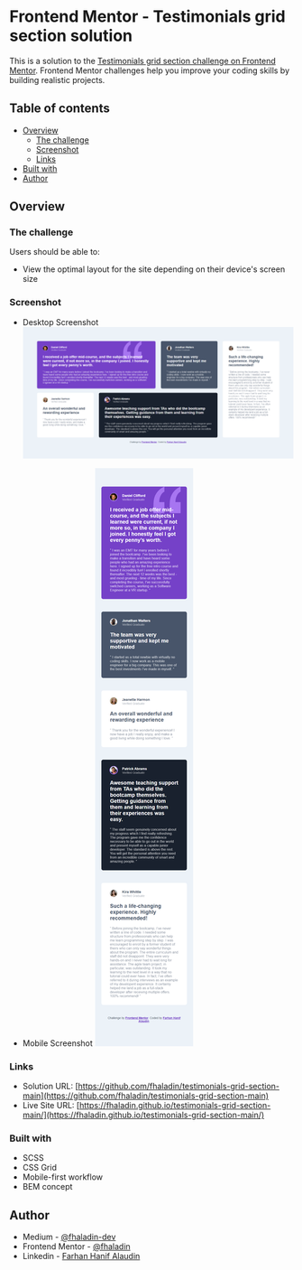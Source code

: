 # Frontend Mentor - Testimonials grid section solution

This is a solution to the [Testimonials grid section challenge on Frontend Mentor](https://www.frontendmentor.io/challenges/testimonials-grid-section-Nnw6J7Un7). Frontend Mentor challenges help you improve your coding skills by building realistic projects. 

## Table of contents

- [Overview](#overview)
  - [The challenge](#the-challenge)
  - [Screenshot](#screenshot)
  - [Links](#links)
- [Built with](#built-with)
- [Author](#author)

## Overview

### The challenge

Users should be able to:

- View the optimal layout for the site depending on their device's screen size

### Screenshot

- Desktop Screenshot
![Desktop Screenshot](./assets/screenshot/desktop.png)

- Mobile Screenshot
![Mobile Screenshot](./assets/screenshot/mobile.png)

### Links

- Solution URL: [https://github.com/fhaladin/testimonials-grid-section-main](https://github.com/fhaladin/testimonials-grid-section-main)
- Live Site URL: [https://fhaladin.github.io/testimonials-grid-section-main/](https://fhaladin.github.io/testimonials-grid-section-main/)

### Built with

- SCSS
- CSS Grid
- Mobile-first workflow
- BEM concept

## Author

- Medium - [@fhaladin-dev](https://www.fhaladin-dev.medium.com)
- Frontend Mentor - [@fhaladin](https://www.frontendmentor.io/profile/fhaladin)
- Linkedin - [Farhan Hanif Alaudin](https://www.linkedin.com/in/farhan-hanif-alaudin-11412a139/)

